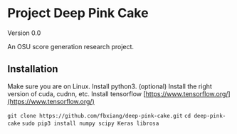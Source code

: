 # Project Deep Pink Cake

Version 0.0

An OSU score generation research project.

## Installation
Make sure you are on Linux.
Install python3.
(optional) Install the right version of cuda, cudnn, etc.
Install tensorflow [https://www.tensorflow.org/](https://www.tensorflow.org/)

`git clone https://github.com/fbxiang/deep-pink-cake.git`
`cd deep-pink-cake`
`sudo pip3 install numpy scipy Keras librosa`




